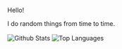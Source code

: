 Hello!

I do random things from time to time.

<!-- GitHub Stat Cards -->
<div white-space="nowrap">
    <img align="center" alt="Github Stats" src="https://github-readme-stats.vercel.app/api?username=truemedian&show_icons=true&theme=dark&text_color=dfdfdf">
    <img align="center" alt="Top Languages" src="https://github-readme-stats.vercel.app/api/top-langs?username=truemedian&theme=dark&text_color=fff">
</div>